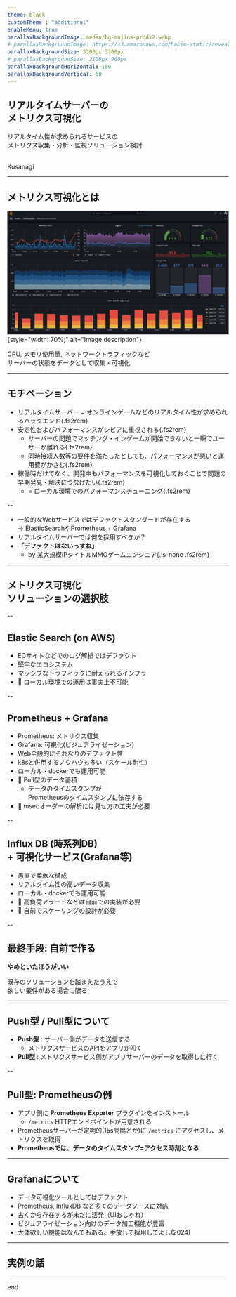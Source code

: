 ```yaml
---
theme: black
customTheme : "additional"
enableMenu: true
parallaxBackgroundImage: media/bg-mujina-prodx2.webp
# parallaxBackgroundImage: https://s3.amazonaws.com/hakim-static/reveal-js/reveal-parallax-1.jpg
parallaxBackgroundSize: 3300px 3300px
# parallaxBackgroundSize: 2100px 900px
parallaxBackgroundHorizontal: 150
parallaxBackgroundVertical: 50
---
```


## リアルタイムサーバーの<br>メトリクス可視化

リアルタイム性が求められるサービスの<br>メトリクス収集・分析・監視ソリューション検討

<div class="fs2rem text-right">
<br> Kusanagi
</div>

---

## メトリクス可視化とは

![grafana dashboard demo](media/grafana-dashboard-demo.png){style="width: 70%;" alt="Image description"}

CPU, メモリ使用量, ネットワークトラフィックなど<br>
サーバーの状態をデータとして収集・可視化

---

## モチベーション

- リアルタイムサーバー = オンラインゲームなどのリアルタイム性が求められるバックエンド{.fs2rem}
- 安定性およびパフォーマンスがシビアに重視される{.fs2rem}
    - サーバーの問題でマッチング・インゲームが開始できないと一瞬でユーザーが離れる{.fs2rem}
    - 同時接続人数等の要件を満たしたとしても、パフォーマンスが悪いと運用費がかさむ{.fs2rem}
- 稼働時だけでなく、開発中もパフォーマンスを可視化しておくことで問題の早期発見・解決につなげたい{.fs2rem}
    - = ローカル環境でのパフォーマンスチューニング{.fs2rem}

--

- 一般的なWebサービスではデファクトスタンダードが存在する<br>-> ElasticSearchやPrometheus + Grafana
- リアルタイムサーバーでは何を採用すべきか？
- **「デファクトはないっすね」**
    - by 某大規模IPタイトルMMOゲームエンジニア{.ls-none .fs2rem}

---

## メトリクス可視化<br>ソリューションの選択肢

--

## Elastic Search (on AWS)
- ECサイトなどでのログ解析ではデファクト
- 堅牢なエコシステム
- マッシブなトラフィックに耐えられるインフラ
- 🤔 ローカル環境での運用は事実上不可能

--

## Prometheus + Grafana

- Prometheus: メトリクス収集
- Grafana: 可視化(ビジュアライゼーション)
- Web全般的にそれなりのデファクト性
- k8sと併用するノウハウも多い（スケール耐性）
- ローカル・dockerでも運用可能
- 🤔 Pull型のデータ蓄積
    - データのタイムスタンプが<br>Prometheusのタイムスタンプに依存する
- 🤔 msecオーダーの解析には見せ方の工夫が必要

--

## Influx DB (時系列DB)<br> + 可視化サービス(Grafana等)
- 愚直で柔軟な構成
- リアルタイム性の高いデータ収集
- ローカル・dockerでも運用可能
- 🤔 高負荷アラートなどは自前での実装が必要
- 🤔 自前でスケーリングの設計が必要

--

## 最終手段: 自前で作る

**やめといたほうがいい** <br>

既存のソリューションを踏まえたうえで<br>欲しい要件がある場合に限る

---

## Push型 / Pull型について

- **Push型** : サーバー側がデータを送信する
    - メトリクスサービスのAPIをアプリが叩く
- **Pull型** : メトリクスサービス側がアプリサーバーのデータを取得しに行く

--

## Pull型: Prometheusの例

- アプリ側に **Prometheus Exporter** プラグインをインストール
    - `/metrics` HTTPエンドポイントが用意される
- Prometheusサーバーが定期的(15s間隔とか)に `/metrics` にアクセスし、メトリクスを取得
- **Prometheusでは、データのタイムスタンプ=アクセス時刻となる**

---

## Grafanaについて

- データ可視化ツールとしてはデファクト
- Prometheus, InfluxDB など多くのデータソースに対応
- 古くから存在するが未だに活発（UIおしゃれ）
- ビジュアライゼーション向けのデータ加工機能が豊富
- 大体欲しい機能はなんでもある。手放しで採用してよし(2024)

---

## 実例の話

---

end
<!-- end -->